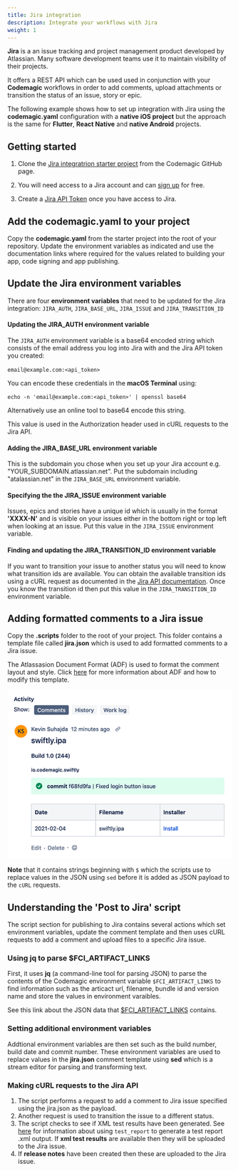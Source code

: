 ```yaml
---
title: Jira integration
description: Integrate your workflows with Jira
weight: 1
---
```


**Jira** is a an issue tracking and project management product developed by Atlassian. Many software development teams use it to maintain visibility of their projects. 

It offers a REST API which can be used used in conjunction with your **Codemagic** workflows in order to add comments, upload attachments or transition the status of an issue, story or epic.

The following example shows how to set up integration with Jira using the **codemagic.yaml** configuration with a **native iOS project** but the approach is the same for **Flutter**, **React Native** and **native Android** projects.

## Getting started

1. Clone the [Jira integratrion starter project](https://github.com/codemagic-ci-cd/jira_integration_demo_project) from the Codemagic GitHub page.

2. You will need access to a Jira account and can [sign up](https://www.atlassian.com/software/jira) for free.

3. Create a [Jira API Token](https://id.atlassian.com/manage-profile/security/api-tokens) once you have access to Jira.

## Add the codemagic.yaml to your project

Copy the **codemagic.yaml** from the starter project into the root of your repository. Update the environment variables as indicated and use the documentation links where required for the values related to building your app, code signing and app publishing. 

## Update the Jira environment variables

There are four **environment variables** that need to be updated for the Jira integration: `JIRA_AUTH`, `JIRA_BASE_URL`, `JIRA_ISSUE` and `JIRA_TRANSITION_ID`


#### Updating the JIRA_AUTH environment variable

The `JIRA_AUTH` environment variable is a base64 encoded string which consists of the email address you log into Jira with and the Jira API token you created: 

`email@example.com:<api_token>`

You can encode these credentials in the **macOS Terminal** using:

```
echo -n 'email@example.com:<api_token>' | openssl base64
```

Alternatively use an online tool to base64 encode this string. 

This value is used in the Authorization header used in cURL requests to the Jira API.

#### Adding the JIRA_BASE_URL environment variable

This is the subdomain you chose when you set up your Jira account e.g. "YOUR_SUBDOMAIN.atlassian.net". Put the subdomain including "atalassian.net" in the `JIRA_BASE_URL` environment variable. 


#### Specifying the  the JIRA_ISSUE environment variable

Issues, epics and stories have a unique id which is usually in the format **'XXXX-N'** and is visible on your issues either in the bottom right or top left when looking at an issue. Put this value in the `JIRA_ISSUE` environment variable. 

#### Finding and updating the JIRA_TRANSITION_ID environment variable

If you want to transition your issue to another status you will need to know what transition ids are available. You can obtain the available transition ids using a cURL request as documented in the [Jira API documentation](https://developer.atlassian.com/cloud/jira/platform/rest/v3/api-group-issues/#api-rest-api-3-issue-issueidorkey-transitions-get). Once you know the transition id then put this value in the `JIRA_TRANSITION_ID` environment variable.

## Adding formatted comments to a Jira issue

Copy the **.scripts** folder to the root of your project. This folder contains a template file called **jira.json** which is used to add formatted comments to a Jira issue. 

The Atlassasion Document Format (ADF) is used to format the comment layout and style. Click [here](https://developer.atlassian.com/cloud/jira/platform/apis/document/structure/) for more information about ADF and how to modify this template. 

![A formatted Jira issue comment](../uploads/jira_issue_comment.png)

**Note** that it contains strings beginning with `$` which the scripts use to replace values in the JSON using `sed` before it is added as JSON payload to the `cURL` requests.

## Understanding the 'Post to Jira' script

The script section for publishing to Jira contains several actions which set environment variables, update the comment template and then uses cURL requests to add a comment and upload files to a specific Jira issue.

### Using jq to parse $FCI_ARTIFACT_LINKS

First, it uses **jq** (a command-line tool for parsing JSON) to parse the contents of the Codemagic environment variable `$FCI_ARTIFACT_LINKS` to find information such as the articact url, filename, bundle id and version name and store the values in environment varaibles.

See this link about the JSON data that [$FCI_ARTIFACT_LINKS](http://localhost:1313/building/environment-variables/#codemagic-read-only-environment-variables) contains.

### Setting additional environment variables

Addtional environment variables are then set such as the build number, build date and commit number. These environment variables are used to replace values in the **jira.json** comment template using **sed** which is a stream editor for parsing and transforming text.

### Making cURL requests to the Jira API 

1. The script performs a request to add a comment to Jira issue specified using the jira.json as the payload.
2. Another request is used to transition the issue to a different status.
3. The script checks to see if XML test results have been generated. See [here](http://localhost:1313/testing-yaml/testing/) for information about using `test_report` to generate a test report .xml output. If **xml test results** are available then they will be uploaded  to the Jira issue.
4. If **release notes** have been created then these are uploaded to the Jira issue.